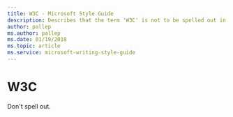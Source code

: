 ```yaml
---
title: W3C - Microsoft Style Guide
description: Describes that the term 'W3C' is not to be spelled out in Microsoft content.
author: pallep
ms.author: pallep
ms.date: 01/19/2018
ms.topic: article
ms.service: microsoft-writing-style-guide
---
```


# W3C

Don't spell out.
